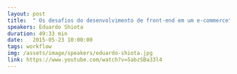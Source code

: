 ```yaml
---
layout: post
title:  " Os desafios do desenvolvimento de front-end em um e-commerce"
speakers: Eduardo Shiota
duration: 49:33 min
date:   2015-05-23 10:00:00
tags: workflow
img: /assets/image/speakers/eduardo-shiota.jpg
link: https://www.youtube.com/watch?v=5abzSBa33l4
---
```

